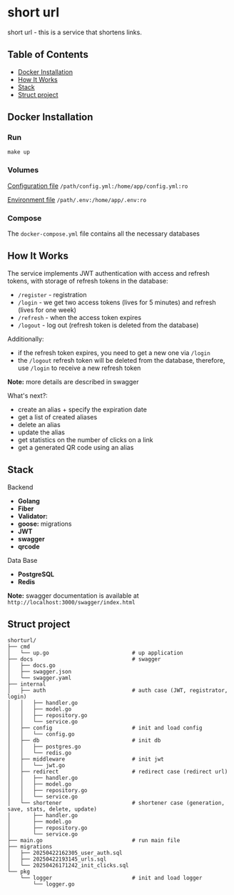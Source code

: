 # short url

short url - this is a service that shortens links.

## Table of Contents
- [Docker Installation](#Docker)
- [How It Works](#Jobs)
- [Stack](#Stack)
- [Struct project](#Struct)

## <a name="Docker"></a> Docker Installation
### Run
```
make up
```
### Volumes
[Configuration file](./config.yml) `/path/config.yml:/home/app/config.yml:ro`

[Environment file](./.env) `/path/.env:/home/app/.env:ro`

### Compose

The `docker-compose.yml` file contains all the necessary databases

## <a name="Jobs"></a> How It Works

The service implements JWT authentication with access and refresh tokens, with storage of refresh tokens in the database:
- `/register` - registration
- `/login` - we get two access tokens (lives for 5 minutes) and refresh (lives for one week)
- `/refresh` - when the access token expires
- `/logout` - log out (refresh token is deleted from the database)

Additionally:
- if the refresh token expires, you need to get a new one via `/login`
- the `/logout` refresh token will be deleted from the database, therefore, use `/login` to receive a new refresh token

**Note:** more details are described in swagger

What's next?:
- create an alias + specify the expiration date
- get a list of created aliases
- delete an alias
- update the alias
- get statistics on the number of clicks on a link
- get a generated QR code using an alias


## <a name="Stack"></a> Stack

Backend
- **Golang**
- **Fiber**
- **Validator:**
- **goose:** migrations
- **JWT**
- **swagger**
- **qrcode**

Data Base
- **PostgreSQL**
- **Redis**


**Note:** swagger documentation is available at `http://localhost:3000/swagger/index.html`

## <a name="Struct"></a> Struct project

```
shorturl/
├── cmd
│   └── up.go                          # up application
├── docs                               # swagger
│   ├── docs.go
│   ├── swagger.json
│   └── swagger.yaml
├── internal
│   ├── auth                           # auth case (JWT, registrator, login)
│   │   ├── handler.go
│   │   ├── model.go
│   │   ├── repository.go
│   │   └── service.go
│   ├── config                         # init and load config
│   │   └── config.go
│   ├── db                             # init db
│   │   ├── postgres.go
│   │   └── redis.go
│   ├── middleware                     # init jwt
│   │   └── jwt.go
│   ├── redirect                       # redirect case (redirect url)
│   │   ├── handler.go
│   │   ├── model.go
│   │   ├── repository.go
│   │   └── service.go
│   └── shortener                      # shortener case (generation, save, stats, delete, update)
│       ├── handler.go
│       ├── model.go
│       ├── repository.go
│       └── service.go
├── main.go                            # run main file
├── migrations
│   ├── 20250422162305_user_auth.sql
│   ├── 20250422193145_urls.sql
│   └── 20250426171242_init_clicks.sql 
└── pkg
    └── logger                         # init and load logger
        └── logger.go
```



